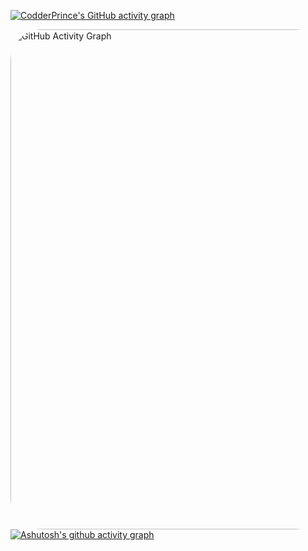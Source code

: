 [![CodderPrince's GitHub activity graph](https://github-readme-activity-graph.vercel.app/graph?username=CodderPrince&bg_color=2e1542&color=fbff00&line=00ffe1&point=ff00ae&area=true&hide_border=true)](https://github.com/ashutosh00710/github-readme-activity-graph)




<img src="https://github-readme-activity-graph.vercel.app/graph?username=CodderPrince&bg_color=141321&color=FFFFFF&line=FF6347&point=FFD700&area=true&hide_border=true&theme=dark" 
     alt="GitHub Activity Graph" 
     style="max-width: 100%; height: 800px; border-radius: 50px;">
[![Ashutosh's github activity graph](https://github-readme-activity-graph.vercel.app/graph?username=CodderPrince&bg_color=2e1542&color=fbff00&line=00ffe1&point=ff00ae&area=true&hide_border=true)](https://github.com/ashutosh00710/github-readme-activity-graph)
